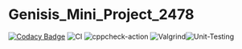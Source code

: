 # Genisis_Mini_Project_2478
[![Codacy Badge](https://app.codacy.com/project/badge/Grade/d8e9c2bd27744c23b2697dee85655663)](https://www.codacy.com/gh/99002478/Genisis_Mini_Project_2478/dashboard?utm_source=github.com&amp;utm_medium=referral&amp;utm_content=99002478/Genisis_Mini_Project_2478&amp;utm_campaign=Badge_Grade)
![CI](https://github.com/99002478/Genisis_Mini_Project_2478/workflows/CI/badge.svg)
![cppcheck-action](https://github.com/99002478/Genisis_Mini_Project_2478/workflows/cppcheck-action/badge.svg)
![Valgrind](https://github.com/99002478/Genisis_Mini_Project_2478/workflows/Valgrind/badge.svg)![Unit-Testing](https://github.com/99002478/Genisis_Mini_Project_2478/workflows/Unit-Testing/badge.svg?branch=master)
